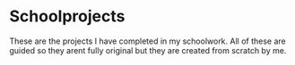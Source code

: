 # Schoolprojects
These are the projects I have completed in my schoolwork. All of these are guided so they arent fully original but they are created from scratch by me. 
